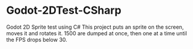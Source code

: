 # Godot-2DTest-CSharp
Godot 2D Sprite test using C#
This project puts an sprite on the screen, moves it and rotates it.
1500 are dumped at once, then one at a time until the FPS drops
below 30.
